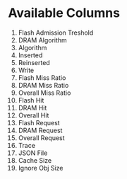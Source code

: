 # Available Columns
1. Flash Admission Treshold
2. DRAM Algorithm
3. Algorithm
4. Inserted
5. Reinserted
6. Write
7. Flash Miss Ratio
8. DRAM Miss Ratio
9. Overall Miss Ratio
10. Flash Hit
11. DRAM Hit
12. Overall Hit
13. Flash Request
14. DRAM Request
15. Overall Request
16. Trace
17. JSON File
18. Cache Size
19. Ignore Obj Size
